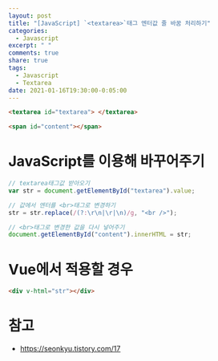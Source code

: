```yaml
---
layout: post
title: "[JavaScript] `<textarea>`태그 엔터값 줄 바꿈 처리하기"
categories:
  - Javascript
excerpt: " "
comments: true
share: true
tags:
  - Javascript
  - Textarea
date: 2021-01-16T19:30:00-0:05:00
---
```


```html
<textarea id="textarea"> </textarea>

<span id="content"></span>
```

# JavaScript를 이용해 바꾸어주기

```javascript
// textarea태그값 받아오기
var str = document.getElementById("textarea").value;

// 값에서 엔터를 <br>태그로 변경하기
str = str.replace(/(?:\r\n|\r|\n)/g, "<br />");

// <br>태그로 변경한 값을 다시 넣어주기
document.getElementById("content").innerHTML = str;
```

# Vue에서 적용할 경우

```html
<div v-html="str"></div>
```

# 참고

- <https://seonkyu.tistory.com/17>
